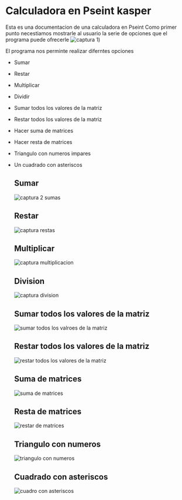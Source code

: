 # Calculadora en Pseint kasper
Esta es una documentacion de una calculadora en Pseint
Como primer punto necestiamos mostrarle al usuario la serie de opciones que el programa puede ofrecerle
![captura 1](https://raw.githubusercontent.com/kasper1805/micalcu/main/captura%201.png))

El programa nos perminte realizar diferntes opciones
* Sumar
* Restar
* Multiplicar
* Dividir
* Sumar todos los valores de la matriz
* Restar todos los valores de la matriz
* Hacer suma de matrices
* Hacer resta de matrices
* Triangulo con numeros impares
* Un cuadrado con asteriscos

  ## Sumar
  ![captura 2 sumas](https://raw.githubusercontent.com/kasper1805/micalcu/main/captura%202%20sumas.png)
  ## Restar
  ![captura restas](https://raw.githubusercontent.com/kasper1805/micalcu/main/captura%20restas.png)
  ## Multiplicar
  ![captura multiplicacion](https://raw.githubusercontent.com/kasper1805/micalcu/main/captura%20mutliplacacion.png)
  ## Division
  ![captura division](https://raw.githubusercontent.com/kasper1805/micalcu/main/captura%20division.png)
  ## Sumar todos los valores de la matriz
  ![sumar todos los valroes de la matriz](https://raw.githubusercontent.com/kasper1805/micalcu/main/sumar%20todos%20lo%20valores%20de%20la%20matriz.png)
  ## Restar todos los valores de la matriz
  ![restar todos los valores de la matriz](https://raw.githubusercontent.com/kasper1805/micalcu/main/restar%20todos%20los%20valores%20de%20la%20matriz.png)
  ## Suma de matrices
  ![suma de matrices](https://raw.githubusercontent.com/kasper1805/micalcu/main/suma%20de%20matrices.png)
  ## Resta de matrices
  ![restar de matrices](https://raw.githubusercontent.com/kasper1805/micalcu/main/resta%20de%20matrices.png)
  ## Triangulo con numeros
  ![triangulo con numeros](https://raw.githubusercontent.com/kasper1805/micalcu/main/triangulo%20con%20numeros.png)
  ## Cuadrado con asteriscos
  ![cuadro con asteriscos](https://raw.githubusercontent.com/kasper1805/micalcu/main/cuadro%20con%20asteriscos.png)
  
